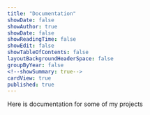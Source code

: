 ```yaml
---
title: "Documentation"
showDate: false
showAuthor: true
showDate: false
showReadingTime: false
showEdit: false
showTableOfContents: false
layoutBackgroundHeaderSpace: false
groupByYear: false
<!--showSummary: true-->
cardView: true
published: true
---
```



Here is documentation for some of my projects
